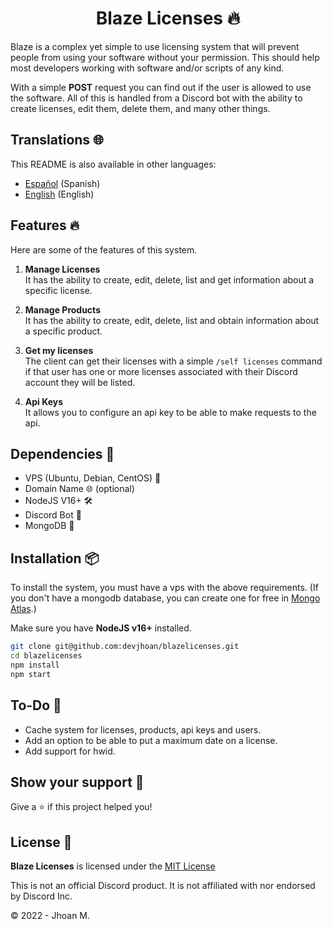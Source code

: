 <h1 align="center">Blaze Licenses 🔥</h1>

Blaze is a complex yet simple to use licensing system that will prevent people from using your software without your permission. This should help most developers working with software and/or scripts of any kind.

With a simple **POST** request you can find out if the user is allowed to use the software. All of this is handled from a Discord bot with the ability to create licenses, edit them, delete them, and many other things.

## Translations 🌐

This README is also available in other languages:

- [Español](https://github.com/DevJhoan/BlazeLicenses/blob/master/README.md) (Spanish)
- [English](https://github.com/DevJhoan/BlazeLicenses/blob/master/README_EN.md) (English)

## Features 🔥

Here are some of the features of this system.

1. **Manage Licenses**    
It has the ability to create, edit, delete, list and get information about a specific license.

2. **Manage Products**    
It has the ability to create, edit, delete, list and obtain information about a specific product.

3. **Get my licenses**    
The client can get their licenses with a simple `/self licenses` command if that user has one or more licenses associated with their Discord account they will be listed.

4. **Api Keys**     
It allows you to configure an api key to be able to make requests to the api.

## Dependencies 🔗

- VPS (Ubuntu, Debian, CentOS) 🐧
- Domain Name 🌐 (optional)
- NodeJS V16+ 🛠
- Discord Bot 🤖
- MongoDB 🥭

## Installation 📦

To install the system, you must have a vps with the above requirements. (If you don't have a mongodb database, you can create one for free in [Mongo Atlas](https://www.mongodb.com/cloud/atlas).)

Make sure you have **NodeJS v16+** installed.

```sh
git clone git@github.com:devjhoan/blazelicenses.git
cd blazelicenses
npm install
npm start
```

## To-Do 🚧

- Cache system for licenses, products, api keys and users.
- Add an option to be able to put a maximum date on a license.
- Add support for hwid.

## Show your support 💙

Give a ⭐️ if this project helped you!

## License  📄
**Blaze Licenses** is licensed under the [MIT License](https://github.com/DevJhoan/BlazeLicenses/blob/master/LICENSE)

This is not an official Discord product. It is not affiliated with nor endorsed by Discord Inc.

© 2022 - Jhoan M.
